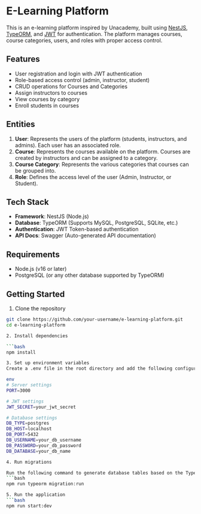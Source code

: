 # E-Learning Platform

This is an e-learning platform inspired by Unacademy, built using [NestJS](https://nestjs.com/), [TypeORM](https://typeorm.io/), and [JWT](https://jwt.io/) for authentication. The platform manages courses, course categories, users, and roles with proper access control.

## Features

- User registration and login with JWT authentication
- Role-based access control (admin, instructor, student)
- CRUD operations for Courses and Categories
- Assign instructors to courses
- View courses by category
- Enroll students in courses

## Entities

1. **User**: Represents the users of the platform (students, instructors, and admins). Each user has an associated role.
2. **Course**: Represents the courses available on the platform. Courses are created by instructors and can be assigned to a category.
3. **Course Category**: Represents the various categories that courses can be grouped into.
4. **Role**: Defines the access level of the user (Admin, Instructor, or Student).

## Tech Stack

- **Framework**: NestJS (Node.js)
- **Database**: TypeORM (Supports MySQL, PostgreSQL, SQLite, etc.)
- **Authentication**: JWT Token-based authentication
- **API Docs**: Swagger (Auto-generated API documentation)
  
## Requirements

- Node.js (v16 or later)
- PostgreSQL (or any other database supported by TypeORM)

## Getting Started

1. Clone the repository

```bash
git clone https://github.com/your-username/e-learning-platform.git
cd e-learning-platform

2. Install dependencies

```bash
npm install

3. Set up environment variables
Create a .env file in the root directory and add the following configuration:

env
# Server settings
PORT=3000

# JWT settings
JWT_SECRET=your_jwt_secret

# Database settings
DB_TYPE=postgres
DB_HOST=localhost
DB_PORT=5432
DB_USERNAME=your_db_username
DB_PASSWORD=your_db_password
DB_DATABASE=your_db_name

4. Run migrations

Run the following command to generate database tables based on the TypeORM entities.
```bash
npm run typeorm migration:run

5. Run the application
```bash
npm run start:dev
